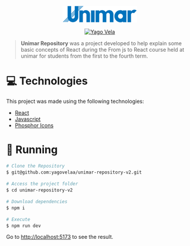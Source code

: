 <p align="center">
   <img src="./src/assets/unimar-logo.svg" alt="" width="200"/>
</p>

<p align="center">
   <a href="https://www.linkedin.com/in/yagovela/">
      <img alt="Yago Vela" src="https://img.shields.io/badge/-Yago Vela-0072bc?style=flat&logo=Linkedin&logoColor=white" />
   </a>
</p>

> <b>Unimar Repository</b> was a project developed to help explain some basic concepts of React during the From js to React course held at unimar for students from the first to the fourth term.

# :computer: Technologies

This project was made using the following technologies:

- [React](https://reactjs.org/)
- [Javascript]()
- [Phosphor Icons](https://phosphoricons.com/)

# :construction_worker: Running

```bash
# Clone the Repository
$ git@github.com:yagovelaa/unimar-repository-v2.git
```

```bash
# Access the project folder
$ cd unimar-repository-v2
```

```bash
# Download dependencies
$ npm i
```

```bash
# Execute
$ npm run dev
```

Go to <http://localhost:5173> to see the result.